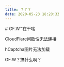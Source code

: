 ```yaml
---
title: ？？？
date: 2020-05-23 18:20:33
---
```


# GF.W™在干啥

CloudFlare间歇性无法连接

hCaptcha图片无法加载

GF.W？搞什么啊？